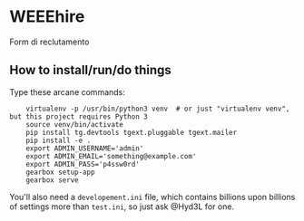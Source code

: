 # WEEEhire

Form di reclutamento

## How to install/run/do things

Type these arcane commands:

```Shell
	virtualenv -p /usr/bin/python3 venv  # or just "virtualenv venv", but this project requires Python 3
	source venv/bin/activate
	pip install tg.devtools tgext.pluggable tgext.mailer
	pip install -e .
	export ADMIN_USERNAME='admin'
	export ADMIN_EMAIL='something@example.com'
	export ADMIN_PASS='p4ssw0rd'
	gearbox setup-app
	gearbox serve
```

You'll also need a `developement.ini` file, which contains billions upon billions of settings more than `test.ini`, so just ask @Hyd3L for one.

